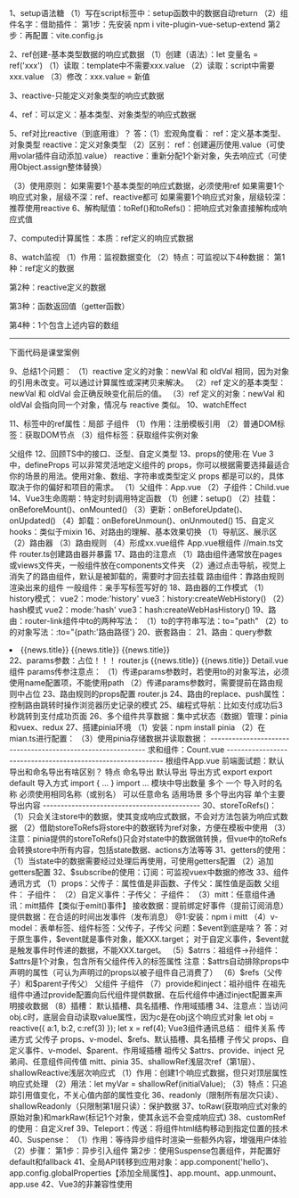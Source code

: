 1、setup语法糖
（1）写在script标签中：setup函数中的数据自动return
（2）组件名字：借助插件：
第1步：先安装
npm i vite-plugin-vue-setup-extend
第2步：再配置：vite.config.js
<script>
    import {defineConfig} from 'vite';
    import VueSetupExtend from 'vite-plugin-vue-setup-extend';
    export default defineConfig({
        plugins:[VueSetupExtend()]
    })
</script>
<script lang="ts" setup name="Person">
let a = 666;
</script>
2、ref创建-基本类型数据的响应式数据
（1）创建（语法）：let 变量名 = ref('xxx')
（1）读取：template中不需要xxx.value
（2）读取：script中需要xxx.value
（3）修改：xxx.value = 新值
<script lang="ts" setup name="Person">
    import {ref} from 'vue';
    //响应式数据：只要数据改变才做成响应式
    let name = ref('张三');
</script>
3、reactive-只能定义对象类型的响应式数据
<script lang="ts" setup name="Person">
    import {reactive} from 'vue';
    //（1）创建：响应式对象（深层次响应）：使用代理对象proxy
    let name = reactive({
        brand:'奔驰',price:100
    });
    //（2）读取：
    console.log(name.brand,name.price);
    //（3）修改：
</script>
4、ref：可以定义：基本类型、对象类型的响应式数据
<script lang="ts" setup name="Person">
    //（1）创建
    let car = ref({
        brand:'奔驰',price:100
    });
    //（2）读取
    console.log(car.value.brand);
    //（3）修改
    car.value.brand = '小米';
</script>
5、ref对比reactive（到底用谁）？
答：（1）宏观角度看：
ref：定义基本类型、对象类型
reactive：定义对象类型
（2）区别：
ref：创建遍历使用.value（可使用volar插件自动添加.value）
reactive：重新分配1个新对象，失去响应式（可使用Object.assign整体替换）
<script lang="ts" setup name="Person">
    import {reactive} from "vue";
    let car = reactive({
        brand:'奔驰',price:100
    });
    //错误方式：car = {brand:'宝马',price:1000};->页面不更新->为什么ref定义的响应式对象就更新？因为ref读取使用xxx.value，只要修改了value，就相当于更新了响应式数据
    //三角形🥰正确方式：Object.assign()方法整体替换1个新对象
    Object.assign(car,{brand:'宝马',price:1000});
</script>
<script lang="ts" setup name="Person">
    let car = reactive({
        brand:'奔驰',price:100
    });
    //错误方式：car = ref({brand:'宝马',price:1000});->页面不更新
    //三角形🥰正确方式：整体替换1个新对象
    Object.assign(car,{brand:'宝马',price:1000});
</script>
（3）使用原则：
如果需要1个基本类型的响应式数据，必须使用ref
如果需要1个响应式对象，层级不深：ref、reactive都可
如果需要1个响应式对象，层级较深：推荐使用reactive
6、解构赋值：toRef()和toRefs()：把响应式对象直接解构成响应式值
<script lang="ts" setup name="Person">
   import {reactive,toRef} from "vue";
   //响应式对象
   let person = reactive({
    name:'张三',
    age:18
   });
   //（1）解构赋值：toRefs()：把reactive定义的对象每一组key:value都变成新对象，但value都变为ref定义的响应式数据值：{name:ref(person.name),age:ref(person.age)}
   //解构
   let {name,age} = toRefs
   (person);
   console.log("直接解构出响应式数据name,age=",name,age);
   //（2）toRef（）
     let n1 = toRef(person,'name');
     let a1 = toRef(person,'age');
   (person);
</script>
7、computed计算属性：本质：ref定义的响应式数据
<script lang="ts" setup name="Person">
    import {ref,computed} from 'vue';
    let firstName = ref('李');
    let lastName = ref('四');
    // let fullName = computed(()=>{return firstName.value+lastName.value});
    let fullName = computed({
        get(){
            return firstName.value+ '-' + lastName.value
        },
        set(val){
            let [str1,str2] = val.split('-');
            firstName.value = str1;
            lastName.value = str2;
        }
    });
    //（1）读取计算属性
    console.log("~~fullName=",fullName);
    //（2）修改计算属性
    function changeName(){
        fullName.value = '张-三'
    }
</script>
8、watch监视
（1）作用：监视数据变化
（2）特点：可监视以下4种数据：
第1种：ref定义的数据
<script setup lang="ts">
import { ref, watch } from 'vue';
const count = ref(0);
watch(count, (newVal, oldVal) => {
  console.log(`count 从 ${oldVal} 变为 ${newVal}`);
});
count.value++; // 触发 watch 回调
</script>
第2种：reactive定义的数据
<script setup lang="ts">
import { reactive, watch } from 'vue';
const state = reactive({
  count: 0
});
watch(() => state.count, (newVal, oldVal) => {
  console.log(`state.count 从 ${oldVal} 变为 ${newVal}`);
});
state.count++; // 触发 watch 回调
</script>
第3种：函数返回值（getter函数）
<script setup lang="ts">
import { reactive, watch } from 'vue';
const state = reactive({
  count: 0
});
watch(() => state.count, (newVal, oldVal) => {
  console.log(`state.count 从 ${oldVal} 变为 ${newVal}`);
});
state.count++; // 触发 watch 回调
</script>
第4种：1个包含上述内容的数组
<script setup lang="ts">
import { ref, reactive, watch } from 'vue';
const count = ref(0);
const state = reactive({
  count: 0
});
watch([count, () => state.count], ([newCount, newStateCount], [oldCount, oldStateCount]) => {
  console.log(`count 从 ${oldCount} 变为 ${newCount}`);
  console.log(`state.count 从 ${oldStateCount} 变为 ${newStateCount}`);
});
count.value++; // 触发 watch 回调
state.count++; // 触发 watch 回调
</script>
---------------------------------------------------------------------------------------
下面代码是课堂案例
<script lang="ts" setup name="Person">
    import {ref,watch} from 'vue';
    //🥰第1种：监视ref定义的基本类型数据
    let sum = ref(0);
    function changeSum(){
        sum.value += 1;
    };
    let stopWatch = watch(sum,(newVal,oldVal)=>{
        console.log("sum变化了");
        if(newVal >= 10){
            stopWatch();
        }
    });
    //监视ref定义的对象类型数据
    let person = {
        name:'张三',
        age:18
    }
    function changeName(){
        person.value.name += "~";
    }
    function changeAge(){
        person.value.name += 1;
    }
    function changePerson(){
        person.value = {name:'丽丽',age:28};
    }
    //监视ref定义的对象类型数据，监视对象的地址值，若想监视对象内部属性变化，需要手动开启深度监视
    //注意：若修改ref定义的对象中的属性，则newValue和oldValue都是新值，因为它们是同一个对象
    //注意：若修改ref定义的对象，则newValue是新值，oldValue是旧值，因为它们是不同对象
    //watch(被监视的数据，监视的回调，配置对象等)
    watch(person,(newVal,oldVal)=>{
        console.log()
    }，{deep:true,immediate:true})
    //第2种：监视reactive定义的对象类型数据，默认开启深度监视【隐式创建深层监听】
    let obj = reactive({
        name:'张三',
        age:90
    });
    //注意：修改reactive定义的整个对象，为什么需要使用Object.assign()？
    //原因：因为使用 Object.assign() 可以将新对象的属性复制到原响应式对象上，而不是直接替换整个对象。当使用 Object.assign() 复制属性时，Proxy 代理会拦截这些属性的设置操作。对于已经存在的属性，Proxy 会触发相应的更新逻辑，通知 Vue 进行响应式更新。对于新添加的属性，Vue 会自动将其也纳入响应式系统，确保后续对该属性的修改也能触发更新。
    function changeObj(){
            Object.assign(obj, {name:'李四',
        age:80})
    }
    //为什么newVal和oldVal相同？
    //答：因为没有创建新对象，一直都是在原对象上操作属性，底层帮我们打印对象一直都是打印新对象（地址值没变）
    watch(obj,(newVal,oldVal)=>{
        console.log("~~obj变化了",newVal,oldVal);
    })

    //第3种：监视上述多个数据：监视人的名字和1台车【注意：写法】
  
    watch([()=>person.name,()=>person.car.c1],(newVal,oldVal)=>{
        console.log("~~newVal,oldVal=",newVal,oldVal);
    },{deep:true});

    //🥰第4种：监视ref或reactive定义的对象类型中的某个属性，注意点如下：
    //🥰（1）若该属性值不是对象类型，则需要写成函数形式
    //注意：非对象类型属性：需要使用 getter 函数形式传递给 watch。
    const person = reactive({
        name: 'Kimi',// 非对象类型
        car: {
            brand: 'Toyota',
            model: 'Corolla'
        }
    });
    watch(()=>person.name,(newVal,oldVal)=>{console.log("person.name变化了",newVal,oldVal)});

    //🥰（2）若该属性值依然是对象类型，可直接写成函数
    //注意：对象类型属性：可以直接传递给 watch，但需要设置 deep: true 来深度监听内部属性的变化。
    watch(person.car,(newVal,oldVal)=>{console.log("person.car变化了",newVal,oldVal)});
</script>
9、总结1个问题：
（1）reactive 定义的对象：newVal 和 oldVal 相同，因为对象的引用未改变。可以通过计算属性或深拷贝来解决。
（2）ref 定义的基本类型：newVal 和 oldVal 会正确反映变化前后的值。
（3）ref 定义的对象：newVal 和 oldVal 会指向同一个对象，情况与 reactive 类似。
10、watchEffect
<script setup lang="ts">
    import {ref} from "vue";
    //数据
    let temp = ref(10);
    let height = ref(0);
    //方法
    function changeTemp(){
        temp.value += 10;
    }
    function changeHeight(){
        height.value += 10;
    }
    //（1）watch：按需监视 明确指出监视的数据
    watch([temp,height],(value)=>{
        let [newTemp,newHeight] = value;
        if(newTemp >= 60 || newHeight >= 80){
            console.log("~~给服务器发请求");
        }
    })
    //🔺（2）watchEffect：自动监视函数中用到哪些属性，就会监视哪些属性
    watchEffect(()=>{
        console.log("~~默认开启立即监视");
        if(temp.value >= 60 || height.value >= 80){
           console.log("~~给服务器发请求"); 
        }
    });
</script>
11、标签中的ref属性：局部
子组件
（1）作用：注册模板引用
（2）普通DOM标签：获取DOM节点
（3）组件标签：获取组件实例对象
<script>
    import {ref,defineExpose} from 'vue';
    let a = ref(0);
    let b = ref(1);
    let c = ref(2);
    function showLog(){
        console.log("~~a.value=",a.value);
    };
    //注意：只有子组件使用defineExpose()把数据暴露出去了，在父组件的使用ref属性获取该子组件数据时，才可获取这些值，否则无法获取这些值
    defineExpose({a:a.value,b:b.value,c:c.value});
</script>

父组件
<template>
<h2 ref="title">上海</h2>
<button @click="showLog">点我输出h2的title</button>
<Person ref="person">子组件</Person>
</template>
<script>
    import {ref} from "vue";
    let title = ref();
    function showLog(){
        console.log("~~title.value=",title.value)
    }
</script>
12、回顾TS中的接口、泛型、自定义类型
<script lang="ts" setup name="Person">
    //接口规范
    import {type PersonInter,type Persons} from "./types/index.ts";
    //（1）限制单条数据：
    let person:PersonInter = {
        id:001,
        name:'张三',
        age:60
    }
    //（2）限制多条数据
    let personList:Array<PersonInter> = [
        {
        id:001,
        name:'张三',
        age:60
    },
    {
        id:002,
        name:'李四',
        age:80
    }
    ]
    let personList:Persons = [
        {
        id:001,
        name:'张三',
        age:60
    },
    {
        id:002,
        name:'李四',
        age:80
    }
    ]
</script>
13、props的使用:在 Vue 3 中，defineProps 可以非常灵活地定义组件的 props，你可以根据需要选择最适合你的场景的用法。使用对象、数组、字符串或类型定义 props 都是可以的，具体取决于你的偏好和项目的需求。
（1）父组件：App.vue
<template>
<Child a="哈哈哈" b="嘻嘻嘻"></Child>
</template>
<script setup lang="ts">
    //let personList:Persons = xxxxx
    // 或  直接传泛型
    let personList = reactive<Persons>([
          {
        id:001,
        name:'张三',
        age:60
    },
    {
        id:002,
        name:'李四',
        age:80
    },
    {
        id:003,
        name:'王五',
        age:80
    }]);
</script>
（2）子组件：Child.vue
<template>
<div>
<h2>{{a}}</h2>
</div>
</template>
<script setup lang="ts">
//（1）接收list
//defineProps(['list']);
//（2）接收list + 限制类型 
let x = defineProps<{list:Persons}>();
// defineProps<{ list: Persons[] }>();
//（3）接收list + 限制类型 +限制必要性
widthDefaults(defineProps<{list:Persons}>(),list:()=>[{{
        id:000,
        name:'小李',
        age:100
    }}
]);
</script>
14、Vue3生命周期：特定时刻调用特定函数
（1）创建：setup()
（2）挂载：onBeforeMount()、onMounted()
（3）更新：onBeforeUpdate()、onUpdated()
（4）卸载：onBeforeUnmoun()、onUnmouted()
15、自定义hooks：类似于mixin
<script setup lang="ts">
    import useDog from "./hook/2、useDog.js";
    let {dogList,getDog} = useDog();  
</script>
16、对路由的理解、基本效果切换
（1）导航区、展示区
（2）路由器
（3）路由规则
（4）形成xx.vue组件
App.vue根组件
<template>
<div>
    <!--导航区-->
    <div class="navigate">
        <!-- <a href="#">首页</a>
         <a href="#">新闻</a>
          <a href="#">关于</a> -->
          <RouterLink to="/home" active-class="active">首页</RouterLink>
          <RouterLink to="/news"  active-class="active">新闻</RouterLink>
          <RouterLink to="/about" active-class="active">关于</RouterLink>
    </div>
    <!--展示区-->
    <div class="content">
        <!--此处可能要展示各种组件，具体展示啥组件需要看路径-->
        <router-view></router-view>
    </div>
</div>
</template>
//main.ts文件
<script setup lang="ts">   
import {createApp} from 'vue';
import App from './App.vue';
import router from './router';
//创建1个应用
let app = createApp(App);
//使用路由器
app.use(router);
//挂载整个应用到app容器中
app.mount('#app');

</script>
router.ts创建路由器并暴露
<script lang="ts">
    //第1步：引入createRouter
    import {createRouter,createWebHistory} from 'vue-router';
    import Home from './components/Home';
    //第2步：创建路由器
    let router = createRouter({
        history:createWebHistory(),
        routes:[
            {
                path:'/home',
                component:Home
            },
             {
                path:'/about',
                component:About
            },
             {
                path:'/news',
                component:News
            }
        ]
    });
    //暴露router
    export default router;
</script>
17、路由的注意点
（1）路由组件通常放在pages或views文件夹，一般组件放在components文件夹
（2）通过点击导航，视觉上消失了的路由组件，默认是被卸载的，需要时才回去挂载
路由组件：靠路由规则渲染出来的组件
一般组件：亲手写标签写好的
18、路由器的工作模式
（1）history模式：
vue2：mode:'history'
vue3：history:createWebHistory()
（2）hash模式
vue2：mode:'hash'
vue3：hash:createWebHasHistory()
19、路由：router-link组件中to的两种写法：
（1）to的字符串写法：to="path"
<RouterLink to="/home"></RouterLink>
（2）to的对象写法：:to="{path:'路由路径'}
<RouterLink :to="{path:'/home'}"></RouterLink>
20、嵌套路由：
<script lang="ts">
    //第1步：引入createRouter
    import {createRouter,createWebHistory} from 'vue-router';
    import Home from './components/Home';
    //第2步：创建路由器
    let router = createRouter({
        history:createWebHistory(),
        routes:[
            {
                path:'/home',
                component:Home
            },
             {
                path:'/about',
                component:About
            },
             {
                path:'/news',
                component:News
            }
        ]
    });
    //暴露router
    export default router;
</script>
21、路由：query参数
<li v-for="news in newsList" :key="news.id">
<!--（1）第1种写法-->
<router-link :to="`/news/detail?id=${news.id}&&title=${news.title}&&content=${news.content}`">{{news.title}}</router-link>
<!--（2）第2种写法-->
<router-link :to="{path:'/news/detail',query:{
id:news.id}}">{{news.title}}</router-link>
<router-link :to="{name:'detail',query:{
id:news.id}}">{{news.title}}</router-link>
</li>
<script setup lang="ts">
    //Detail.vue
    import {toRefs} from "vue";
    import {useRoute} from 'vue-router';
    let route = useRoute();
    //解构响应式对象
    let {query} = toRefs(route);
</script>
22、params参数：占位！！！
router.js
<script>
    import Detail from "./components/"
    {
        name:'detail',
        path:'/news/detail/:x/:y/:z',//占位符
        component:Detail
    }
</script>
<!--第1种写法：-->
<router-link to="/news/detail/哈哈哈/您好/哈哈哈">{{news.title}}
</router-link>
<!--第2种写法：-->
<router-link :to="{name:'detail',params:{id:news.id,title:news.title,content:news.content}}">{{news.title}}
</router-link>
Detail.vue组件
<script>
</script>
params传参注意点：
（1）传递params参数时，若使用to的对象写法，必须使用name配置项，不能使用path
（2）传递params参数时，需要提前在路由规则中占位
23、路由规则的props配置
router.js
<script>
    import Detail from "./components/"
    {
        name:'detail',
        path:'/news/detail/:id/:title/:content',//占位符
        component:Detail,
        //写法1：布尔值：将路由收到的所有params参数作为props传给路由组件
        // props:true,
        //写法2：函数式：可自由决定将什么作为props参数传给组件
        props(route){
            return route.query;
        },
        //写法3：对象式：可自由决定将什么作为props参数传给组件【写死了，用得较少】
        // props:{
        //     a:100,
        //     b:200,
        //     c:300
        // }
    }
    defineProps(['id','title','content'])
</script>
24、路由的replace、push属性：控制路由跳转时操作浏览器历史记录的模式
25、编程式导航：比如支付成功后3秒跳转到支付成功页面
<script setup lang="ts">
    //Detail.vue
    import {onMounted} from "vue";
    import {useRouter} from 'vue-router';
    let router = useRouter();
    onMounted(()=>{
        //编程式路由导航（脱离router-link的导航）
        router.push('/news');
    },3000);
</script>
26、多个组件共享数据：集中式状态（数据）管理：pinia和vuex、redux
27、搭建pinia环境
（1）安装：npm install pinia
（2）在mian.ts进行配置：
<script lang="ts">
//引入
import {createPinia} from 'pinia';
//创建
const pinia = createPinia();
//安装
app.use(pinia);
</script>
（3）使用pinia存储数据并读取数据：
<script lang="ts">
//存数据：defineStore()
import { defineStore } from 'pinia';
//分别暴露
export const useCountStore = defineStore("count", {
    //(1)存储数据
    state() {
        return {
            sum: 6
        }
    }
})
</script>
------------------------------------------------------------
求和组件：Count.vue
<template>
    <div>
        <h2>我是App组件</h2>
    </div>
</template>
<script lang="ts" setup name="Count">
import {useCountStore} from './store/count.ts';
let n = ref(1);
//(3)使用useCountStore得到1个专门保存count相关的store
const countStore = useCountStore();
//(2)读数据：获取store中state中的数据：两种方式
console.log("~~countStore.sum=",countStore.sum);
console.log("~~countStore.$state.sum=",countStore.$state.sum);
//（4）修改数据
function add(){
    //方式1：单个修改
    countStore.sum += 1;
    countStore.num += 666;
    //方式2：批量修改（批量变更）
    countStore.$patch({
        sum:888,
        num:1000
    });
    //方式3：
    countStore.increment(n.value);
}
//减法
function decrese(){
    //方式1：单个修改
    countStore.sum += 1;
    countStore.num += 666;
    //方式2：批量修改（批量变更）
    countStore.$patch({
        sum:888,
        num:1000
    });
    //方式3：
    countStore.increment(n.value);
}
</script>
------------------------------------------------------------
根组件App.vue
<template>
    <div>
        <h2>我是App组件</h2>
    </div>
</template>
<script lang="ts" setup name="App">

</script>
前端面试题：默认导出和命名导出有啥区别？
特点	                 命名导出	                    默认导出
导出方式	          export	                    export default
导入方式	          import { ... }	            import ...
模块中导出数量	       多个	                         一个
导入时的名称	 必须使用相同名称（或别名）	           可以任意命名
适用场景	         多个导出内容	                  单个主要导出内容
--------------------------------------------
30、storeToRefs()：
（1）只会关注store中的数据，使其变成响应式数据，不会对方法包装为响应式数据
（2）借助storeToRefs将store中的数据转为ref对象，方便在模板中使用
（3）注意：pinia提供的storeToRefs()只会对state中的数据做转换，但vue中的toRefs会转换store中所有内容，包括state数据、actions方法等等
<script setup lang="ts">
    import {storeToRefs} from "pinia";
    import {useTalkStore} from "./store/talkList.ts";
    const talkStore = useTalkStore();
    const {talkList } = storeToRefs(talkStore);
</script>
31、getters的使用：
（1）当state中的数据需要经过处理后再使用，可使用getters配置
（2）追加getters配置
<script setup lang="ts">
    import {storeToRefs} from "pinia";
    import {useTalkStore} from "./store/talkList.ts";
    const talkStore = useTalkStore();
    const {talkList } = storeToRefs(talkStore);
</script>
32、$subscribe的使用：订阅：可监视vuex中数据的修改
<script setup lang="ts">
    import {storeToRefs} from "pinia";
    import {useTalkStore} from "./store/talkList.ts";
    const talkStore = useTalkStore();
    const {talkList } = storeToRefs(talkStore);
    talkStore.$subscribe((mutate,state)=>{
        console.log("~~talkStore中保存的数据发生了变化");
        localStorage.setItem("talkList",JOSN.stringify(state.talkList));
    })
</script>
33、组件通讯方式
（1）props：父传子：属性值是非函数、子传父：属性值是函数
父组件：
<template>
<!--@1:传递props-->
<Child :car="car" :getToy="getToy"></Child>
<h2>子组件给的玩具：{{toy}}</h2>
</template>
<script setup lang="ts">
    import Child from "./Child.vue";
    //数据
    let car = ref('奔驰');
    let toy = ref('');
    //方法
    function getToy(value:string){
        toy.value = value;
    }
</script>
子组件：
<template>
<div>
    <h2>子组件</h2>
    <h3>父组件的车：{{car}}</h3>
    <h3 @click="getToy(toy)">把玩具给父组件</h3>
</div>
</template>
<script setup lang="ts">
    let toy = ref("奥特曼");
    //@2:声明接收props
    defineProps(['car','getToy']);
</script>
（2）自定义事件：子传父：
<template>
<!--给子组件Child绑定事件-->
<Child @custom="custom"></Child>
<h2>子组件给的玩具：{{toy}}</h2>
</template>
<script setup lang="ts">
   function test(value:number,a:number,b:number,c:number,event:Event){
    console.log("test",value);
   }
</script>
子组件：
<template>
<button @click="emit('custom',888)">测试</button>
</template>
<script setup lang="ts">
   let toy = ref('奥托');
   //声明事件
   const emit = defineEmits(['custom']);
//    onMounted(()=>{
//     setTimeOut(()=>{
//         //调用事件
//         emit('custom');
//     },3000);
//    })
</script>
（3）mitt：任意组件通讯：mitt插件【类似于emit()事件】
接收数据：提前绑定好事件（提前订阅消息）
提供数据：在合适的时间出发事件（发布消息）
@1:安装：npm i mitt
<script lang="ts">
    //@2：引入mitt
    import mitt from 'mitt';
    //@3：调用mitt得到emitter，emitter可：绑定事件、触发事件
    const emitter  = mitt();
    //@5：绑定事件
    emitter.on("fn1",()=>{
        console.log("~~fn1调用了");
    })
    emitter.on("fn2",()=>{
         console.log("~~fn2调用了");
    })
    setInterval(()=>{
      //@6：触发事件
      emitter.emit('test1');
      emitter.emit('test2');  
    },1000);
    setTimeout(()=>{
      //@7：解绑事件
      emitter.off('test1');
      emitter.off('test2');  
    },1000);
    //@8：清空事件
    emitter.all.clear();
    //@4：暴露emitter
    export default emitter;
</script>
<script lang="ts">
    import emitter from "./emitter.ts";
    //解绑事件
    onUnmounted(()=>{
        emitter.off('send-toy');
    })
</script>
（4）v-model：表单标签、组件标签：父传子，子传父
问题：$event到底是啥？
答：对于原生事件，$event就是事件对象，能XXX.target；
对于自定义事件，$event就是触发事件时传递的数据，不能XXX.target。
<AtguiguInput :modelValue="username" @update:modelValue="username == $event"></AtguiguInput>
（5）$atrrs：祖组件->孙组件：$attrs是1个对象，包含所有父组件传入的标签属性
注意：$attrs自动排除props中声明的属性（可认为声明过的props以被子组件自己消费了）
（6）$refs（父传子）和$parent子传父）
父组件
<script setup lang="ts">
    
</script>
子组件
<script setup lang="ts">

</script>
（7）provide和inject：祖孙组件
在祖先组件中通过provide配置向后代组件提供数据、在后代组件中通过inject配置来声明接收数据
（8）插槽：
默认插槽、具名插槽、作用域插槽
34、注意点：当访问obj.c时，底层会自动读取value属性，因为c是在obj这个响应式对象
let obj = reactive({
    a:1,
    b:2,
    c:ref(3)
});
let x = ref(4);
Vue3组件通讯总结：
组件关系                               传递方式
父传子                 props、v-model、$refs、默认插槽、具名插槽
子传父                 props、自定义事件、v-model、$parent、作用域插槽
祖传父                 $attrs、provide、inject
兄弟间、任意组件间传值   mitt、pinia
35、shallowRef浅层次ref（第1层）、shallowReactive浅层次响应式
（1）作用：创建1个响应式数据，但只对顶层属性响应式处理
（2）用法：let myVar = shallowRef(initialValue);
（3）特点：只追踪引用值变化，不关心值内部的属性变化
<script setup lang="ts">
    import {ref,shallowRef,shallowReactive} from 'vue';
    let sum = shallowRef(0);
    let person = shallowRef({
        name:'张三',
        age:18
    });
    //修改成功：因为sum.value是第1层（浅层）
    function changeSum(){
        sum.value += 1;
    };
    //修改失效：因为person.value是第1层，再.name就是第2层【深层】
    function changeName(){
        person.value.name = '李四';
    };
    //修改失效：因为person.value是第1层，再.age就是第2层【深层】
    function changeAge(){
        person.value.age = 28;
    };
    //修改成功：因为person.value是第1层（浅层）
    function changePerson(){
        person.value = {
            name:'Tony',
            age:100
        }
    };
    //深层次响应式
    let car = reactive({
        color:'red',
        brand:'奔驰'
    });
    //浅层次响应式
    let car = shallowReactive({
        color:'red',
        options:{
            brand:'奔驰',
            engin:'V8'
        }
    });
    //修改成功：浅层次
    function changeColor(){
        car.color = 'black';
    }
    //修改失败：深层次
    function changeBrand(){
        car.options.brand = '宝马';
        Objec.assign(car.options) = {
             brand:'大众',
             engin:'V10'
        }
    }
</script>
36、readonly（限制所有层次只读）、shallowReadonly（只限制第1层只读）：保护数据
<script setup lang="ts">
    import {readonly} from 'vue';
    //sum可修改
    let sum = ref(0);
    //sum2不能修改
    let sum2 = readonly(sum);
    //修改成功：因为sum.value是第1层（浅层）
    function changeSum(){
        sum.value += 1;
    };
    //修改失败：sum2是只读
    function changeSum2(){
        sum2.value += 1;
    };
    let car = reactive({
        color:'red',
        options:{
            brand:'奔驰',
            engin:'V8'
        }
    });
    let car2 = shallowReadonly(car);
</script>
37、toRaw(获取响应式对象的原始对象)和markRaw(标记1个对象，使其永远不会变成响应式)
<script setup lang="ts">
    import {reactive,toRaw,markRow} from 'vue';
    //响应式数据
    let person = reactive({
        name:'张三',
        age:18
    });
    //获取响应式数据的最原始格式：比如使用第3方库：mockjs、中国4个直辖市
    let oldPerson = toRaw(person);
    let citys = markRow({id:001,name:'北京'},{id:002,name:'上海'},{id:003,name:'天津'},{id:004,name:'重庆'})
</script>
38、customRef的使用：自定义ref
<script setup lang="ts">
    import {ref} from 'vue';
    //（1）需求：使用Vue默认提供的默认ref定义响应式数据，页面改变，数据等1秒后才更新
    let msg1 = ref('您好');
    //（2）解决：自定义ref
    let initValue = '你好';//初始值
    let timer;
    //track跟踪、trigger触发（发射器）
    let msg2 = customRef((track,trigger)=>{
        return {
            //msg2被读取时调用
            get(){
                track();//持续跟踪：告诉vue数据msg2很重要，要对msg2进行持续关注，一旦msg2变化就去更新
                return initValue;
            },
            //msg2被修改时调用
            set(val){
                clearTimeout(timer);
                timer = setTimeout(()=>{
                    initValue = val;
                    trigger();//通知变化：通知Vue数据msg变化了
                },1000);
            }
        }
    });
</script>
39、Teleport：传送：将组件html结构移动到指定位置的技术
<teleport to="body">
    <div class="modal" v-show="isShow">
    </div>
</teleport>
40、Suspense：
（1）作用：等待异步组件时渲染一些额外内容，增强用户体验
（2）步骤：
第1步：异步引入组件
第2步：使用Suspense包裹组件，并配置好default和fallback
<template>
<Suspense>
    <template v-slot:default>
        <Child/>
    </template>
    <template v-slot:fallback>
        <h3>加载中......</h3>
    </template>
</Suspense>
</template>
41、全局API转移到应用对象：app.component('hello')、app.config.globalProperties【添加全局属性】、app.mount、app.unmount、app.use
42、Vue3的非兼容性使用
